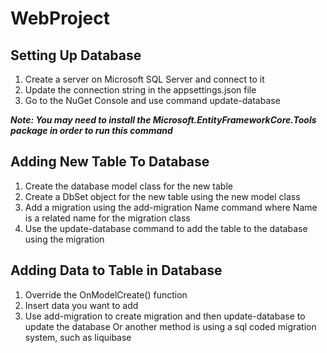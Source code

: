 # WebProject

## Setting Up Database

1) Create a server on Microsoft SQL Server and connect to it
2) Update the connection string in the appsettings.json file
3) Go to the NuGet Console and use command update-database

***Note: You may need to install the Microsoft.EntityFrameworkCore.Tools package in order to run this command***

## Adding New Table To Database
1) Create the database model class for the new table
2) Create a DbSet object for the new table using the new model class
3) Add a migration using the add-migration Name command where Name is a related name for the migration class
4) Use the update-database command to add the table to the database using the migration

## Adding Data to Table in Database
1) Override the OnModelCreate() function
2) Insert data you want to add
3) Use add-migration to create migration and then update-database to update the database
Or another method is using a sql coded migration system, such as liquibase
